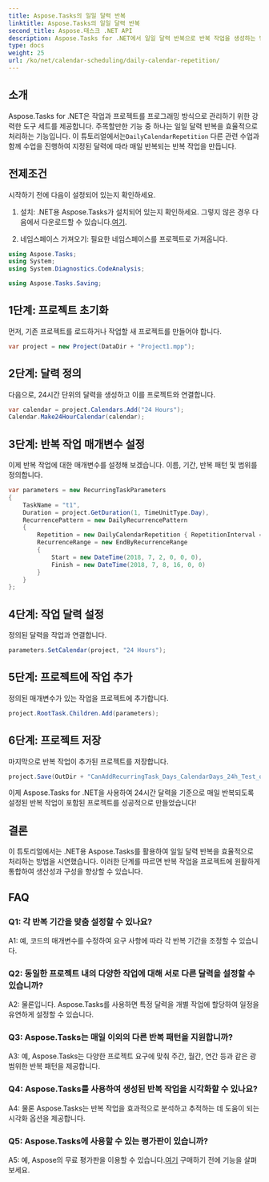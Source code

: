 ```yaml
---
title: Aspose.Tasks의 일일 달력 반복
linktitle: Aspose.Tasks의 일일 달력 반복
second_title: Aspose.태스크 .NET API
description: Aspose.Tasks for .NET에서 일일 달력 반복으로 반복 작업을 생성하는 방법을 알아보세요. 손쉽게 프로젝트 관리 효율성을 향상하세요.
type: docs
weight: 25
url: /ko/net/calendar-scheduling/daily-calendar-repetition/
---
```

## 소개

 Aspose.Tasks for .NET은 작업과 프로젝트를 프로그래밍 방식으로 관리하기 위한 강력한 도구 세트를 제공합니다. 주목할만한 기능 중 하나는 일일 달력 반복을 효율적으로 처리하는 기능입니다. 이 튜토리얼에서는`DailyCalendarRepetition` 다른 관련 수업과 함께 수업을 진행하여 지정된 달력에 따라 매일 반복되는 반복 작업을 만듭니다.

## 전제조건

시작하기 전에 다음이 설정되어 있는지 확인하세요.

1.  설치: .NET용 Aspose.Tasks가 설치되어 있는지 확인하세요. 그렇지 않은 경우 다음에서 다운로드할 수 있습니다.[여기](https://releases.aspose.com/tasks/net/).

2. 네임스페이스 가져오기: 필요한 네임스페이스를 프로젝트로 가져옵니다.

```csharp
using Aspose.Tasks;
using System;
using System.Diagnostics.CodeAnalysis;

using Aspose.Tasks.Saving;

```

## 1단계: 프로젝트 초기화

먼저, 기존 프로젝트를 로드하거나 작업할 새 프로젝트를 만들어야 합니다.

```csharp
var project = new Project(DataDir + "Project1.mpp");
```

## 2단계: 달력 정의

다음으로, 24시간 단위의 달력을 생성하고 이를 프로젝트와 연결합니다.

```csharp
var calendar = project.Calendars.Add("24 Hours");
Calendar.Make24HourCalendar(calendar);
```

## 3단계: 반복 작업 매개변수 설정

이제 반복 작업에 대한 매개변수를 설정해 보겠습니다. 이름, 기간, 반복 패턴 및 범위를 정의합니다.

```csharp
var parameters = new RecurringTaskParameters
{
    TaskName = "t1",
    Duration = project.GetDuration(1, TimeUnitType.Day),
    RecurrencePattern = new DailyRecurrencePattern
    {
        Repetition = new DailyCalendarRepetition { RepetitionInterval = 1 },
        RecurrenceRange = new EndByRecurrenceRange
        {
            Start = new DateTime(2018, 7, 2, 0, 0, 0),
            Finish = new DateTime(2018, 7, 8, 16, 0, 0)
        }
    }
};
```

## 4단계: 작업 달력 설정

정의된 달력을 작업과 연결합니다.

```csharp
parameters.SetCalendar(project, "24 Hours");
```

## 5단계: 프로젝트에 작업 추가

정의된 매개변수가 있는 작업을 프로젝트에 추가합니다.

```csharp
project.RootTask.Children.Add(parameters);
```

## 6단계: 프로젝트 저장

마지막으로 반복 작업이 추가된 프로젝트를 저장합니다.

```csharp
project.Save(OutDir + "CanAddRecurringTask_Days_CalendarDays_24h_Test_out.mpp", SaveFileFormat.Mpp);
```

이제 Aspose.Tasks for .NET을 사용하여 24시간 달력을 기준으로 매일 반복되도록 설정된 반복 작업이 포함된 프로젝트를 성공적으로 만들었습니다!

## 결론

이 튜토리얼에서는 .NET용 Aspose.Tasks를 활용하여 일일 달력 반복을 효율적으로 처리하는 방법을 시연했습니다. 이러한 단계를 따르면 반복 작업을 프로젝트에 원활하게 통합하여 생산성과 구성을 향상할 수 있습니다.

## FAQ

### Q1: 각 반복 기간을 맞춤 설정할 수 있나요?

A1: 예, 코드의 매개변수를 수정하여 요구 사항에 따라 각 반복 기간을 조정할 수 있습니다.

### Q2: 동일한 프로젝트 내의 다양한 작업에 대해 서로 다른 달력을 설정할 수 있습니까?

A2: 물론입니다. Aspose.Tasks를 사용하면 특정 달력을 개별 작업에 할당하여 일정을 유연하게 설정할 수 있습니다.

### Q3: Aspose.Tasks는 매일 이외의 다른 반복 패턴을 지원합니까?

A3: 예, Aspose.Tasks는 다양한 프로젝트 요구에 맞춰 주간, 월간, 연간 등과 같은 광범위한 반복 패턴을 제공합니다.

### Q4: Aspose.Tasks를 사용하여 생성된 반복 작업을 시각화할 수 있나요?

A4: 물론 Aspose.Tasks는 반복 작업을 효과적으로 분석하고 추적하는 데 도움이 되는 시각화 옵션을 제공합니다.

### Q5: Aspose.Tasks에 사용할 수 있는 평가판이 있습니까?

 A5: 예, Aspose의 무료 평가판을 이용할 수 있습니다.[여기](https://releases.aspose.com/) 구매하기 전에 기능을 살펴보세요.